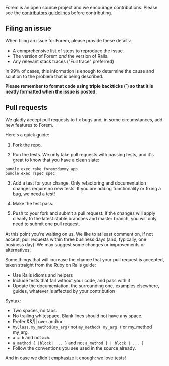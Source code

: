 Forem is an open source project and we encourage contributions.  Please see the [contributors guidelines](http://spreecommerce.com/documentation/contributing_to_spree.html) before contributing.

## Filing an issue

When filing an issue for Forem, please provide these details:

* A comprehensive list of steps to reproduce the issue.
* The version of Forem *and* the version of Rails.
* Any relevant stack traces ("Full trace" preferred)

In 99% of cases, this information is enough to determine the cause and solution to the problem that is being described.

**Please remember to format code using triple backticks (\`) so that it is neatly
formatted when the issue is posted.**

## Pull requests

We gladly accept pull requests to fix bugs and, in some circumstances, add new
features to Forem.

Here's a quick guide:

1. Fork the repo.

2. Run the tests. We only take pull requests with passing tests, and it's great
to know that you have a clean slate:

```shell
bundle exec rake forem:dummy_app
bundle exec rspec spec
```

3. Add a test for your change. Only refactoring and documentation changes
require no new tests. If you are adding functionality or fixing a bug, we need
a test!

4. Make the test pass.

5. Push to your fork and submit a pull request. If the changes will apply cleanly to the latest stable branches and master branch, you will only need to submit one pull request.

At this point you're waiting on us. We like to at least comment on, if not
accept, pull requests within three business days (and, typically, one business
day). We may suggest some changes or improvements or alternatives.

Some things that will increase the chance that your pull request is accepted,
taken straight from the Ruby on Rails guide:

* Use Rails idioms and helpers
* Include tests that fail without your code, and pass with it
* Update the documentation, the surrounding one, examples elsewhere, guides,
  whatever is affected by your contribution

Syntax:

* Two spaces, no tabs.
* No trailing whitespace. Blank lines should not have any space.
* Prefer &&/|| over and/or.
* `MyClass.my_method(my_arg)` not `my_method( my_arg )` or my_method my_arg.
* `a = b` and not `a=b`.
* `a_method { |block| ... }` and not `a_method { | block | ... }`
* Follow the conventions you see used in the source already.

And in case we didn't emphasize it enough: we love tests!
